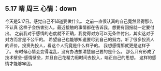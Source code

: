 ## 5.17 晴 周三 心情：down
今天是5.17日。感觉自己不知道要做什么。
之前一直很认真的自己竟然显得那么不认真
这样子会伤害别人。最近接触的事情都在告诉我，想要有回报就一定要付出。
之前我对于感情的态度就不正确，我觉得对方可以无条件付出，其实这对于对方而言是不公平的。
希望自己也能够知道要尽到自己的努力。听了很多投资人的评价，投资先投人，看这个人究竟是什么样子的。
我想感情那就更是这样子了。
有时候心情会变得混乱，没有办法想清楚自己要的是什么。
那么只有形成了技术壁垒-感情壁垒，并且自己花精力用时间去投入，端正自己的思想。
这样的感情才能够牢固。
